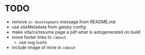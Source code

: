 TODO
====
+ remove `in development` message from README.md
+ use siteMetadata from gatsby config
+ make vita/cv/resume page a pdf what is autogenerated on build
+ move footer links to `/about`
  + use svg icons
+ include image of mine in `/about`

